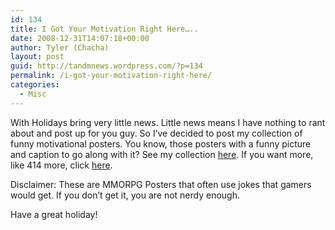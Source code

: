 ```yaml
---
id: 134
title: I Got Your Motivation Right Here…..
date: 2008-12-31T14:07:18+00:00
author: Tyler (Chacha)
layout: post
guid: http://tandmnews.wordpress.com/?p=134
permalink: /i-got-your-motivation-right-here/
categories:
  - Misc
---
```

With Holidays bring very little news. Little news means I have nothing to rant about and post up for you guy. So I&#8217;ve decided to post my collection of funny motivational posters. You know, those posters with a funny picture and caption to go along with it? See my collection [here](http://picasaweb.google.com/chacha102/MotivationalPosters?authkey=z5ZkinyMIrE&feat=directlink). If you want more, like 414 more, click <a href="http://www.geneticanomaly.com/RPG-Motivational/slides/mmorpg.html" target="_blank">here</a>. 

Disclaimer: These are MMORPG Posters that often use jokes that gamers would get. If you don&#8217;t get it, you are not nerdy enough.

Have a great holiday!

<!--more-->